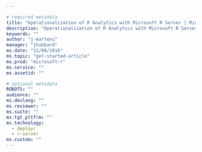 ```yaml
---

# required metadata
title: "Operationalization of R Analytics with Microsoft R Server | Microsoft Docs"
description: "Operationalization of R Analytics with Microsoft R Server"
keywords: ""
author: "j-martens"
manager: "jhubbard"
ms.date: "12/08/2016"
ms.topic: "get-started-article"
ms.prod: "microsoft-r"
ms.service: ""
ms.assetid: ""

# optional metadata
ROBOTS: ""
audience: ""
ms.devlang: ""
ms.reviewer: ""
ms.suite: ""
ms.tgt_pltfrm: ""
ms.technology: 
  - deployr
  - r-server
ms.custom: ""
---
```

<!--
# Start Operationalizing Your R Analytics

A new introductory document, About DeployR, is needed. It would present a high level graphic illustrating a cycle of Develop – Test – Deploy/Manage. Then it should drill down on each of these environments.
 
Develop > Test > Deploy 



# NOTES FROM VIDEO WITH CARL EFRAT

## Example: Consume a Web Service in R

This example walks you through the consumption of a web service hosted in R Server.

>[!IMPORTANT]
> This example assumes you have configured an R Integrated Development Environment (IDE) to work with [Microsoft R Client](../r-client-get-started.md). It also assumes you have [authenticated access](security-authentication.md) to an instance of Microsoft R Server with its [operationalization feature configured](configuration-initial.md).

We have completed the demo of the first experience. Now let’s demo the 2nd experience: how other data scientists can consume this web service. 


## Consume Web Services Inside R
## this is a separate guide under DS node
Data scientists can also explore and consume Web services directly in R using some of the functions in the `mrsdeploy` package installed with Microsoft R Server and R Client. 

A web service is @@@  It can be a model or any function R code.  A web service might contain not only the model, but also the prediction script used to create it. Web services are versioned and authors can roll back to any older version at any time. R Server can serve as a central repository for model and host all web services. 

The data scientist consuming this web service might want to test it immediately after publishing to see it works as expected. They may want to interact with the web service to test it, retrain the model, and iterate upon it.  Or, the data scientist consuming the service might be someone other than the person who created the web service.  It might be someone who wants to reuse the functions inside the service.

Authorized users can access these web services and consume them inside R or directly in their applications leading to model reuse as well as bringing these models into validation and monitoring cycles by quality engineers.

Use the example from Carl's demo and then carry that example over into the app dev section.

"Thinking about the scenario that as a data scientist in QA team, after a model is deployed into production, I can validate and monitor its performance with the new production data, from R!"

--------carl script
Assume now I am another data scientist from QA team. I am going to verify the Flight Prediction web service just published by model team.

First, I use listServices function to list all available services.
<Action: highlight ‘listServices’ code and press “Ctrl+Enter” to run them>

I can explore and choose the one that I am interested. I find out the one just published. I choose it. Then I use getService function to consume the functions of that service. 
<Action: highlight ‘Get the services’ code and press “Ctrl+Enter” to run them>

I can use the new flight data to verify and monitor the deployed models. 
<Action: highlight ‘Consume the Service’ code and press “Ctrl+Enter” to run them>


You can see the 600 prediction results with the new data. The whole process is in R, so it is easy and nature for me. Consuming these services in R is a unique capability of Microsoft R Sever. It enables a set of exciting scenarios. For example, data scientists can deploy not only models, but any arbitrary R scripts/functions, they can share the useful functions for other data scientist to quickly consume in R!
--------end carl script

@@@mention Remote Execution in get started (point to MRC doc) & Consuming Services in R



## OTHER STUFF

### TESTING
testing is done by publishing in your dev sandbox without a version and consuming in R to see that it matches what you developed locally. You can use the functions to update and using package functions and eventually when satisfied you can publish with a version for consumption by others. 


-----------
other topic ideas: MAKE SEPARATE TOPIC ON UPDATING:

VERSIONING WEB SERVICES

HOW TO PUBLISH A DEV VERSION AND HOW TO UPDATE.

HOW TO UPDATE JUST A MODEL WITHOUT TOUCHING INPUT AND OUTPUT PARAMETERS

HOW TO JUST UPDATE THE CODE

HOW TO UPDATE EXISTING SERVICE
-----------


## Execute R Remotely
## this is a separate guide under Microsoft R client node (it requires MRC to use it)
Requires MRS AND MRC to use it. 

Use MRC with O16N enabled MRS to host remote R Sessions and operationalize R scripts.

Solves this:

“I can offload the function execution for heavy processing to a chunky server”
“I can validate my scripts against production environment before deployment”


Screenshot from slide 12. 

You can only use remote execution with MRC if it is connected to a version of Microsoft R Server with operationalization configured. You'll need MRS with O16N enabled to benefit from remote execution. 

composable tool for services or whatever. 

+ Built-in remote execute functions in R Client/R Server through the `mrsdeploy` package.

+ "Generate Diff" report to reconcile local and remote  [make easy to compare local and remote packages]

+ Execute .R script or interactive R commands

+ Results come back to local
+ Generate working snapshots for resume and reuse
+ IDE agnostic

USE WHAT IS THERE (OPERATIONALIZE/REMOTE-EXECUTION) AND ADD SOME CHARTS


Snapshot functions are very useful for remote execution scenarios. It can save the whole workspace and working directory so that you can pick up from exactly where you left last time. Thank about saving and loading a game.

It can also be used when publish a web service to help you handle the environment dependencies. But it might impact the performance of the Request-Response time. For optimal performance, consider the size of the snapshot carefully. Before creating a snapshot, ensure that keep only those workspace objects you need and purge the rest.  And, in the event that you only need a single object, consider passing that object alone itself instead of using a snapshot.

Include cheat sheets slide 13



**ADD code samples** with a scenario.



@@ADD TO TABLE OF CONTENTS

### Data Scientists
#### [Get started for data scientists](operationalize/data-scientist-get-started.md)
#### [Consuming Services in R](operationalize/api.md)
#### [API access token management](operationalize/security-access-tokens.md)

## [Remote execution](operationalize/remote-execution.md)


Under MRC Release Notes: 
Not a feature list


Data Scientist
1. o16N must already be configured by their admin
2. they need connection details from admin
3. develop locally with R client

-->